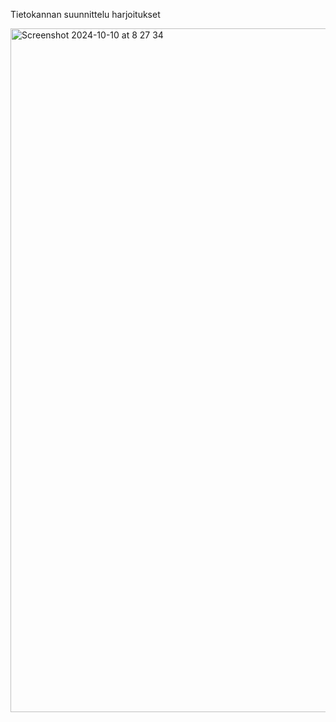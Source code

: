 Tietokannan suunnittelu harjoitukset

<img width="1094" alt="Screenshot 2024-10-10 at 8 27 34" src="https://github.com/user-attachments/assets/f70931c1-dce5-4294-90ae-427dce281525">
